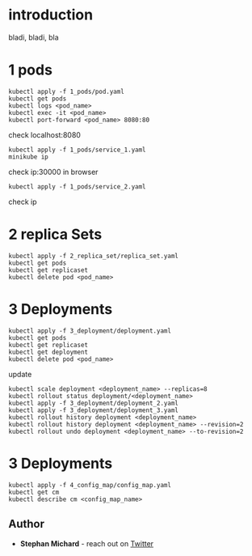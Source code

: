 # introduction

bladi, bladi, bla

# 1 pods
```
kubectl apply -f 1_pods/pod.yaml
kubectl get pods
kubectl logs <pod_name>
kubectl exec -it <pod_name>
kubectl port-forward <pod_name> 8080:80
```
check localhost:8080
```
kubectl apply -f 1_pods/service_1.yaml
minikube ip
```
check ip:30000 in browser
```
kubectl apply -f 1_pods/service_2.yaml
```
check ip

# 2 replica Sets
```
kubectl apply -f 2_replica_set/replica_set.yaml
kubectl get pods
kubectl get replicaset
kubectl delete pod <pod_name>
```

# 3 Deployments
```
kubectl apply -f 3_deployment/deployment.yaml
kubectl get pods
kubectl get replicaset
kubectl get deployment
kubectl delete pod <pod_name>
```

update
```
kubectl scale deployment <deployment_name> --replicas=8
kubectl rollout status deployment/<deployment_name>
kubectl apply -f 3_deployment/deployment_2.yaml
kubectl apply -f 3_deployment/deployment_3.yaml
kubectl rollout history deployment <deployment_name>
kubectl rollout history deployment <deployment_name> --revision=2
kubectl rollout undo deployment <deployment_name> --to-revision=2

```

# 3 Deployments
```
kubectl apply -f 4_config_map/config_map.yaml
kubectl get cm
kubectl describe cm <config_map_name>
```

## Author

* **Stephan Michard** - reach out on [Twitter](https://twitter.com/StephanMichard)

